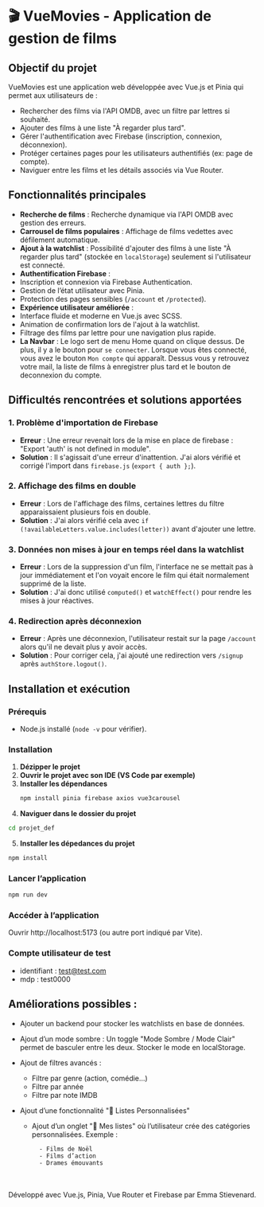 # 🎬 VueMovies - Application de gestion de films

## Objectif du projet

VueMovies est une application web développée avec Vue.js et Pinia qui permet aux utilisateurs de :

- Rechercher des films via l'API OMDB, avec un filtre par lettres si souhaité.
- Ajouter des films à une liste "À regarder plus tard".
- Gérer l'authentification avec Firebase (inscription, connexion, déconnexion).
- Protéger certaines pages pour les utilisateurs authentifiés (ex: page de compte).
- Naviguer entre les films et les détails associés via Vue Router.

## Fonctionnalités principales

- **Recherche de films** : Recherche dynamique via l'API OMDB avec gestion des erreurs.
- **Carrousel de films populaires** : Affichage de films vedettes avec défilement automatique.
- **Ajout à la watchlist** : Possibilité d'ajouter des films à une liste "À regarder plus tard" (stockée en `localStorage`) seulement si l'utilisateur est connecté.
- **Authentification Firebase** :
- Inscription et connexion via Firebase Authentication.
- Gestion de l’état utilisateur avec Pinia.
- Protection des pages sensibles (`/account` et `/protected`).
- **Expérience utilisateur améliorée** :
- Interface fluide et moderne en Vue.js avec SCSS.
- Animation de confirmation lors de l'ajout à la watchlist.
- Filtrage des films par lettre pour une navigation plus rapide.
- **La Navbar** : Le logo sert de menu Home quand on clique dessus. De plus, il y a le bouton pour `se connecter`. Lorsque vous êtes connecté, vous avez le bouton `Mon compte` qui apparaît. Dessus vous y retrouvez votre mail, la liste de films à enregistrer plus tard et le bouton de deconnexion du compte.

## Difficultés rencontrées et solutions apportées

### 1️. **Problème d'importation de Firebase**

- **Erreur** : Une erreur revenait lors de la mise en place de firebase : "Export 'auth' is not defined in module".
- **Solution** : Il s'agissait d'une erreur d'inattention. J'ai alors vérifié et corrigé l'import dans `firebase.js` (`export { auth };`).

### 2️. **Affichage des films en double**

- **Erreur** : Lors de l'affichage des films, certaines lettres du filtre apparaissaient plusieurs fois en double.
- **Solution** : J'ai alors vérifié cela avec `if (!availableLetters.value.includes(letter))` avant d'ajouter une lettre.

### 3️. **Données non mises à jour en temps réel dans la watchlist**

- **Erreur** : Lors de la suppression d'un film, l'interface ne se mettait pas à jour immédiatement et l'on voyait encore le film qui était normalement supprimé de la liste.
- **Solution** : J'ai donc utilisé `computed()` et `watchEffect()` pour rendre les mises à jour réactives.

### 4️. **Redirection après déconnexion**

- **Erreur** : Après une déconnexion, l'utilisateur restait sur la page `/account` alors qu'il ne devait plus y avoir accès.
- **Solution** : Pour corriger cela, j'ai ajouté une redirection vers `/signup` après `authStore.logout()`.

## Installation et exécution

### Prérequis

- Node.js installé (`node -v` pour vérifier).

### Installation

1. **Dézipper le projet**
2. **Ouvrir le projet avec son IDE (VS Code par exemple)**
3. **Installer les dépendances**
   ```bash
   npm install pinia firebase axios vue3carousel
   ```
4. **Naviguer dans le dossier du projet**

```bash
cd projet_def
```

5. **Installer les dépedances du projet**

```bash
npm install
```

### Lancer l’application

```bash
npm run dev
```

### Accéder à l’application

Ouvrir http://localhost:5173 (ou autre port indiqué par Vite).

### Compte utilisateur de test

- identifiant : test@test.com
- mdp : test0000

## Améliorations possibles :

- Ajouter un backend pour stocker les watchlists en base de données.
- Ajout d’un mode sombre :
  Un toggle "Mode Sombre / Mode Clair" permet de basculer entre les deux. Stocker le mode en localStorage.
- Ajout de filtres avancés :
  - Filtre par genre (action, comédie...)
  - Filtre par année
  - Filtre par note IMDB
- Ajout d’une fonctionnalité "📌 Listes Personnalisées"

  - Ajout d’un onglet "📂 Mes listes" où l’utilisateur crée des catégories personnalisées.
    Exemple :

          - Films de Noël
          - Films d’action
          - Drames émouvants

<br>
<br>
Développé avec Vue.js, Pinia, Vue Router et Firebase par Emma Stievenard.
